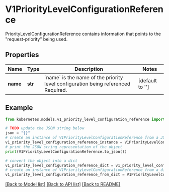 # V1PriorityLevelConfigurationReference

PriorityLevelConfigurationReference contains information that points to the \"request-priority\" being used.

## Properties

Name | Type | Description | Notes
------------ | ------------- | ------------- | -------------
**name** | **str** | &#x60;name&#x60; is the name of the priority level configuration being referenced Required. | [default to '']

## Example

```python
from kubernetes.models.v1_priority_level_configuration_reference import V1PriorityLevelConfigurationReference

# TODO update the JSON string below
json = "{}"
# create an instance of V1PriorityLevelConfigurationReference from a JSON string
v1_priority_level_configuration_reference_instance = V1PriorityLevelConfigurationReference.from_json(json)
# print the JSON string representation of the object
print(V1PriorityLevelConfigurationReference.to_json())

# convert the object into a dict
v1_priority_level_configuration_reference_dict = v1_priority_level_configuration_reference_instance.to_dict()
# create an instance of V1PriorityLevelConfigurationReference from a dict
v1_priority_level_configuration_reference_from_dict = V1PriorityLevelConfigurationReference.from_dict(v1_priority_level_configuration_reference_dict)
```
[[Back to Model list]](../README.md#documentation-for-models) [[Back to API list]](../README.md#documentation-for-api-endpoints) [[Back to README]](../README.md)


